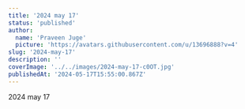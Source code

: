 ```yaml
---
title: '2024 may 17'
status: 'published'
author:
  name: 'Praveen Juge'
  picture: 'https://avatars.githubusercontent.com/u/13696888?v=4'
slug: '2024-may-17'
description: ''
coverImage: '../../images/2024-may-17-c0OT.jpg'
publishedAt: '2024-05-17T15:55:00.867Z'
---
```


2024 may 17